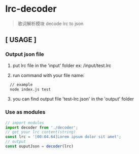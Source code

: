 # lrc-decoder
> 歌词解析模块 decode lrc to json

## [ USAGE ]

### Output json file

1. put lrc file in the 'input' folder
ex: /input/test.lrc

2. run command with your file name:
```bash
  // example
  node index.js test
```

3. you can find output file 'test-lrc.json' in the 'output' folder

### Use as modules

```javascript
// import modules
import decoder from './decoder';
// get your lrc content(string)
const lrc = '[00:04.64]Lorem ipsum dolor sit amet';
// output
const ouputJson = decoder(lrc)
```